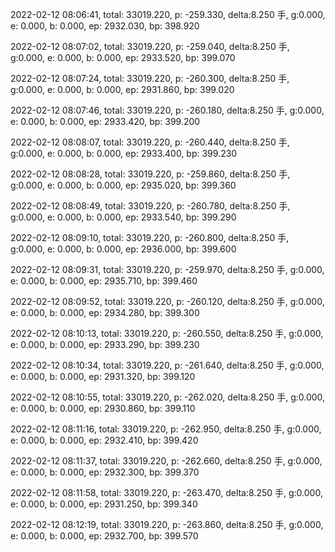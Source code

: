 2022-02-12 08:06:41, total: 33019.220, p: -259.330, delta:8.250 手, g:0.000, e: 0.000, b: 0.000, ep: 2932.030, bp: 398.920

2022-02-12 08:07:02, total: 33019.220, p: -259.040, delta:8.250 手, g:0.000, e: 0.000, b: 0.000, ep: 2933.520, bp: 399.070

2022-02-12 08:07:24, total: 33019.220, p: -260.300, delta:8.250 手, g:0.000, e: 0.000, b: 0.000, ep: 2931.860, bp: 399.020

2022-02-12 08:07:46, total: 33019.220, p: -260.180, delta:8.250 手, g:0.000, e: 0.000, b: 0.000, ep: 2933.420, bp: 399.200

2022-02-12 08:08:07, total: 33019.220, p: -260.440, delta:8.250 手, g:0.000, e: 0.000, b: 0.000, ep: 2933.400, bp: 399.230

2022-02-12 08:08:28, total: 33019.220, p: -259.860, delta:8.250 手, g:0.000, e: 0.000, b: 0.000, ep: 2935.020, bp: 399.360

2022-02-12 08:08:49, total: 33019.220, p: -260.780, delta:8.250 手, g:0.000, e: 0.000, b: 0.000, ep: 2933.540, bp: 399.290

2022-02-12 08:09:10, total: 33019.220, p: -260.800, delta:8.250 手, g:0.000, e: 0.000, b: 0.000, ep: 2936.000, bp: 399.600

2022-02-12 08:09:31, total: 33019.220, p: -259.970, delta:8.250 手, g:0.000, e: 0.000, b: 0.000, ep: 2935.710, bp: 399.460

2022-02-12 08:09:52, total: 33019.220, p: -260.120, delta:8.250 手, g:0.000, e: 0.000, b: 0.000, ep: 2934.280, bp: 399.300

2022-02-12 08:10:13, total: 33019.220, p: -260.550, delta:8.250 手, g:0.000, e: 0.000, b: 0.000, ep: 2933.290, bp: 399.230

2022-02-12 08:10:34, total: 33019.220, p: -261.640, delta:8.250 手, g:0.000, e: 0.000, b: 0.000, ep: 2931.320, bp: 399.120

2022-02-12 08:10:55, total: 33019.220, p: -262.020, delta:8.250 手, g:0.000, e: 0.000, b: 0.000, ep: 2930.860, bp: 399.110

2022-02-12 08:11:16, total: 33019.220, p: -262.950, delta:8.250 手, g:0.000, e: 0.000, b: 0.000, ep: 2932.410, bp: 399.420

2022-02-12 08:11:37, total: 33019.220, p: -262.660, delta:8.250 手, g:0.000, e: 0.000, b: 0.000, ep: 2932.300, bp: 399.370

2022-02-12 08:11:58, total: 33019.220, p: -263.470, delta:8.250 手, g:0.000, e: 0.000, b: 0.000, ep: 2931.250, bp: 399.340

2022-02-12 08:12:19, total: 33019.220, p: -263.860, delta:8.250 手, g:0.000, e: 0.000, b: 0.000, ep: 2932.700, bp: 399.570